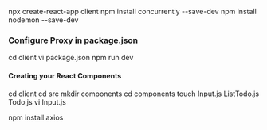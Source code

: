 npx create-react-app client
npm install concurrently --save-dev
npm install nodemon --save-dev

### Configure Proxy in package.json
cd client
vi package.json
npm run dev

#### Creating your React Components
cd client
cd src
mkdir components
cd components
touch Input.js ListTodo.js Todo.js
vi Input.js

npm install axios
